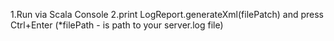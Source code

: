 1.Run via Scala Console 
2.print LogReport.generateXml(filePatch) and press Ctrl+Enter 
(*filePath - is path to your server.log file)
